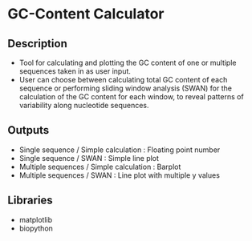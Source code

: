 # GC-Content Calculator 

## Description 
* Tool for calculating and plotting the GC content of one or multiple sequences taken in as user input. 
* User can choose between calculating total GC content of each sequence or performing sliding window analysis (SWAN) for the calculation of the GC content for each window,
  to reveal patterns of variability along nucleotide sequences.

## Outputs
* Single sequence / Simple calculation    : Floating point number
* Single sequence / SWAN                  : Simple line plot
* Multiple sequences / Simple calculation : Barplot
* Multiple sequences / SWAN               : Line plot with multiple y values

## Libraries
- matplotlib
- biopython
